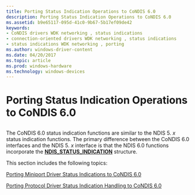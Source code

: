 ```yaml
---
title: Porting Status Indication Operations to CoNDIS 6.0
description: Porting Status Indication Operations to CoNDIS 6.0
ms.assetid: b9e65117-095d-41c0-9b67-5b17ef09de42
keywords:
- CoNDIS drivers WDK networking , status indications
- connection-oriented drivers WDK networking , status indications
- status indications WDK networking , porting
ms.author: windows-driver-content
ms.date: 04/20/2017
ms.topic: article
ms.prod: windows-hardware
ms.technology: windows-devices
---
```


# Porting Status Indication Operations to CoNDIS 6.0


## <a href="" id="ddk-condis-status-indication-operations-to-condis-6-0-ng"></a>


The CoNDIS 6.0 status indication functions are similar to the NDIS 5. *x* status indication functions. The primary difference between the CoNDIS 6.0 interfaces and the NDIS 5. *x* interface is that the NDIS 6.0 functions incorporate the [**NDIS\_STATUS\_INDICATION**](https://msdn.microsoft.com/library/windows/hardware/ff567373) structure.

This section includes the following topics:

[Porting Miniport Driver Status Indications to CoNDIS 6.0](porting-miniport-driver-status-indications-to-condis-6-0.md)

[Porting Protocol Driver Status Indication Handling to CoNDIS 6.0](porting-protocol-driver-status-indication-handling-to-condis-6-0.md)

 

 





